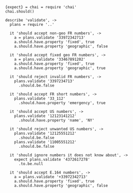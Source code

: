     {expect} = chai = require 'chai'
    chai.should()

    describe 'validate', ->
      plans = require '..'

      it 'should accept non-geo FR numbers', ->
        a = plans.validate '33972342713'
        a.should.have.property 'fixed', true
        a.should.have.property 'geographic', false

      it 'should accept fixed geo FR numbers', ->
        a = plans.validate '33467891202'
        a.should.have.property 'fixed', true
        a.should.have.property 'geographic', true

      it 'should reject invalid FR numbers', ->
        plans.validate '3397234713'
          .should.be.false

      it 'should accept FR short numbers', ->
        plans.validate '33_112'
          .should.have.property 'emergency', true

      it 'should accept US numbers', ->
        plans.validate '12123141212'
          .should.have.property 'name', 'NY'

      it 'should reject unwanted US numbers', ->
        plans.validate '12125551212'
          .should.be.false
        plans.validate '11005551212'
          .should.be.false

      it 'should ignore numbers it does not know about', ->
        expect plans.validate '4372617278'
          .to.be.null

      it 'should accept E.164 numbers', ->
        a = plans.validate '+33972342713'
        a.should.have.property 'fixed', true
        a.should.have.property 'geographic', false
